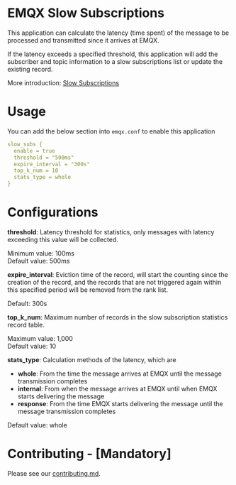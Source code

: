 # EMQX Slow Subscriptions

This application can calculate the latency (time spent) of the message to be processed and transmitted since it arrives at EMQX.

If the latency exceeds a specified threshold, this application will add the subscriber and topic information to a slow subscriptions list or update the existing record.

More introduction: [Slow Subscriptions](https://www.emqx.io/docs/en/v5.0/observability/slow-subscribers-statistics.html)

# Usage

You can add the below section into `emqx.conf` to enable this application

```yaml
slow_subs {
  enable = true
  threshold = "500ms"
  expire_interval = "300s"
  top_k_num = 10
  stats_type = whole
}
```

# Configurations

**threshold**: Latency threshold for statistics, only messages with latency exceeding this value will be collected.

Minimum value: 100ms  
Default value: 500ms

**expire_interval**: Eviction time of the record, will start the counting since the creation of the record, and the records that are not triggered again within this specified period will be removed from the rank list.

Default: 300s

**top_k_num**: Maximum number of records in the slow subscription statistics record table.

Maximum value: 1,000  
Default value: 10

**stats_type**: Calculation methods of the latency, which are
- **whole**: From the time the message arrives at EMQX until the message transmission completes
- **internal**: From when the message arrives at EMQX until when EMQX starts delivering the message
- **response**: From the time EMQX starts delivering the message until the message transmission completes

Default value: whole

# Contributing - [Mandatory]
Please see our [contributing.md](../../CONTRIBUTING.md).
